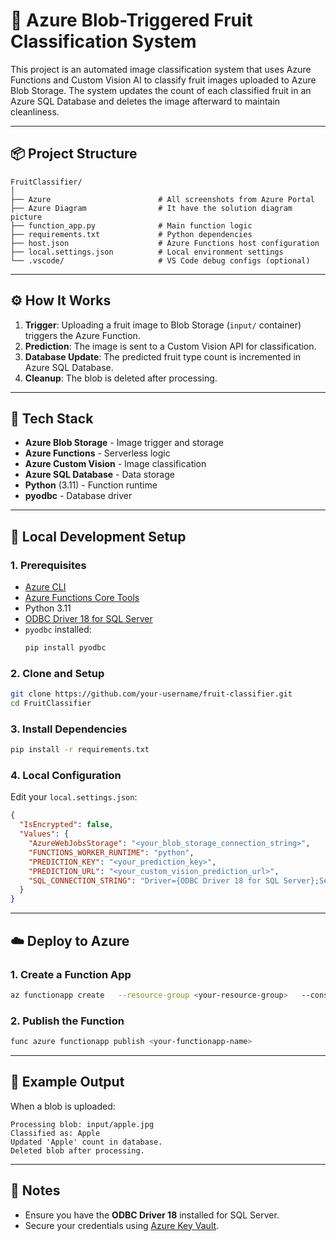 
# 🍎 Azure Blob-Triggered Fruit Classification System

This project is an automated image classification system that uses Azure Functions and Custom Vision AI to classify fruit images uploaded to Azure Blob Storage. The system updates the count of each classified fruit in an Azure SQL Database and deletes the image afterward to maintain cleanliness.

---

## 📦 Project Structure

```
FruitClassifier/
│
├── Azure                        # All screenshots from Azure Portal
├── Azure Diagram                # It have the solution diagram picture
├── function_app.py              # Main function logic
├── requirements.txt             # Python dependencies
├── host.json                    # Azure Functions host configuration
├── local.settings.json          # Local environment settings
└── .vscode/                     # VS Code debug configs (optional)
```

---

## ⚙️ How It Works

1. **Trigger**: Uploading a fruit image to Blob Storage (`input/` container) triggers the Azure Function.
2. **Prediction**: The image is sent to a Custom Vision API for classification.
3. **Database Update**: The predicted fruit type count is incremented in Azure SQL Database.
4. **Cleanup**: The blob is deleted after processing.

---

## 🚀 Tech Stack

- **Azure Blob Storage** - Image trigger and storage
- **Azure Functions** - Serverless logic
- **Azure Custom Vision** - Image classification
- **Azure SQL Database** - Data storage
- **Python** (3.11) - Function runtime
- **pyodbc** - Database driver

---

## 🧪 Local Development Setup

### 1. Prerequisites

- [Azure CLI](https://learn.microsoft.com/en-us/cli/azure/install-azure-cli)
- [Azure Functions Core Tools](https://learn.microsoft.com/en-us/azure/azure-functions/functions-run-local?wt.mc_id=studentamb_299177)
- Python 3.11
- [ODBC Driver 18 for SQL Server](https://learn.microsoft.com/en-us/sql/connect/odbc/download-odbc-driver-for-sql-server?view=sql-server-ver16?wt.mc_id=studentamb_299177)
- `pyodbc` installed:  
  ```bash
  pip install pyodbc
  ```

### 2. Clone and Setup

```bash
git clone https://github.com/your-username/fruit-classifier.git
cd FruitClassifier
```

### 3. Install Dependencies

```bash
pip install -r requirements.txt
```

### 4. Local Configuration

Edit your `local.settings.json`:

```json
{
  "IsEncrypted": false,
  "Values": {
    "AzureWebJobsStorage": "<your_blob_storage_connection_string>",
    "FUNCTIONS_WORKER_RUNTIME": "python",
    "PREDICTION_KEY": "<your_prediction_key>",
    "PREDICTION_URL": "<your_custom_vision_prediction_url>",
    "SQL_CONNECTION_STRING": "Driver={ODBC Driver 18 for SQL Server};Server=tcp:<your_server>.database.windows.net,1433;Database=<your_db>;Uid=<your_user>;Pwd=<your_password>;Encrypt=yes;TrustServerCertificate=no;Connection Timeout=30;"
  }
}
```

---

## ☁️ Deploy to Azure

### 1. Create a Function App

```bash
az functionapp create   --resource-group <your-resource-group>   --consumption-plan-location <location>   --runtime python   --functions-version 4   --name <your-functionapp-name>   --storage-account <your-storage-account-name>
```

### 2. Publish the Function

```bash
func azure functionapp publish <your-functionapp-name>
```

---

## 🧾 Example Output

When a blob is uploaded:

```
Processing blob: input/apple.jpg
Classified as: Apple
Updated 'Apple' count in database.
Deleted blob after processing.
```

---

## 🔐 Notes

- Ensure you have the **ODBC Driver 18** installed for SQL Server.
- Secure your credentials using [Azure Key Vault](https://learn.microsoft.com/en-us/azure/key-vault/general/basic-concepts?wt.mc_id=studentamb_299177).
